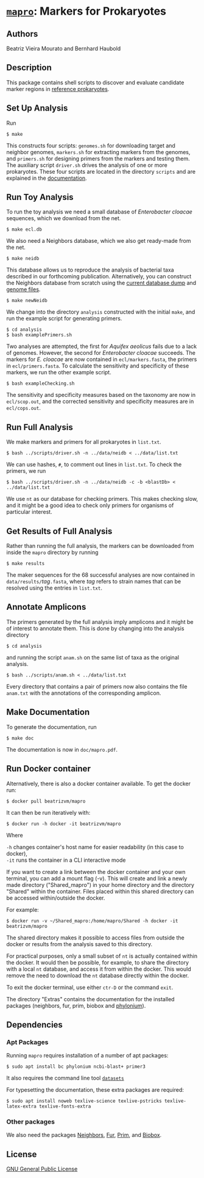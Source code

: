# [`mapro`](https://owncloud.gwdg.de/index.php/s/jaad6p11lXvNKC4): Markers for Prokaryotes
## Authors
Beatriz Vieira Mourato and Bernhard Haubold

## Description

This package contains shell scripts to discover and evaluate candidate
marker regions in [reference
prokaryotes](https://https://ftp.ncbi.nlm.nih.gov/genomes/GENOME_REPORTS/prok_reference_genomes.txt). 

## Set Up Analysis

Run

`$ make`  

This constructs four scripts: `genomes.sh` for downloading target and
neighbor genomes, `markers.sh` for extracting markers from the
genomes, and `primers.sh` for designing primers from the markers and
testing them. The auxiliary script `driver.sh` drives the analysis of
one or more prokaryotes. These four scripts are located in the
directory `scripts` and are explained in the
[documentation](https://owncloud.gwdg.de/index.php/s/jaad6p11lXvNKC4).

## Run Toy Analysis
To run the toy analysis we need a small database of *Enterobacter
cloacae* sequences, which we download from the net.

`$ make ecl.db`

We also need a Neighbors database, which we also get ready-made from
the net.

`$ make neidb`

This database allows us to reproduce the analysis of bacterial taxa
described in our forthcoming publication. Alternatively, you can
construct the Neighbors database from scratch using the [current
database
dump](https://ftp.ncbi.nlm.nih.gov/pub/taxonomy/taxdump.tar.gz) and
[genome files](https://ftp.ncbi.nlm.nih.gov/genomes/GENOME_REPORTS).

`$ make newNeidb`

We change into the directory `analysis` constructed with
the initial `make`, and run the example script for
generating primers.

`$ cd analysis`  
`$ bash examplePrimers.sh`

Two analyses are attempted, the first for *Aquifex aeolicus* fails due
to a lack of genomes. However, the second for *Enterobacter cloacae*
succeeds. The markers for *E. cloacae* are now contained in
`ecl/markers.fasta`, the primers in `ecl/primers.fasta`. To calculate
the sensitivity and specificity of these markers, we run the other
example script.

`$ bash exampleChecking.sh`

The sensitivity and specificity measures based on the taxonomy are now
in `ecl/scop.out`, and the corrected sensitivity and specificity
measures are in `ecl/cops.out`.

## Run Full Analysis

We make markers and primers for all prokaryotes in `list.txt`.

`$ bash ../scripts/driver.sh -n ../data/neidb < ../data/list.txt`

We can use hashes, `#`, to comment out lines in `list.txt`. To check
the primers, we run

`$ bash ../scripts/driver.sh -n ../data/neidb -c -b <blastDb> < ../data/list.txt`

We use `nt` as our database for checking primers. This makes checking
slow, and it might be a good idea to check only primers for organisms
of particular interest.

## Get Results of Full Analysis
Rather than running the full analysis, the markers can be downloaded
from inside the `mapro` directory by running

`$ make results`

The maker sequences for the 68 successful analyses are now contained
in `data/results/`*tag*`.fasta`, where *tag* refers to strain names
that can be resolved using the entries in `list.txt`.

## Annotate Amplicons
The primers generated by the full analysis imply amplicons and it
might be of interest to annotate them. This is done by changing into
the analysis directory

`$ cd analysis`

and running the script `anam.sh` on the same list of taxa as the
original analysis.

`$ bash ../scripts/anam.sh < ../data/list.txt`

Every directory that contains a pair of primers now also contains the
file `anam.txt` with the annotations of the corresponding amplicon.

## Make Documentation

To generate the documentation, run

`$ make doc`  

The documentation is now in `doc/mapro.pdf`.

## Run Docker container
Alternatively, there is also a docker container available. To get the
docker run:

`$ docker pull beatrizvm/mapro`

It can then be run iteratively with:

`$ docker run -h docker -it beatrizvm/mapro`

Where

`-h` changes container's host name for easier readability (in this
case to docker),  
`-it` runs the container in a CLI interactive mode

If you want to create a link between the docker container and your own terminal,
you can add a mount flag (-v). This will create and link a newly made directory
("Shared_mapro") in your home directory and the directory "Shared" within the
container. Files placed within this shared directory can be accessed
within/outside the docker.

For example:

 `$ docker run -v ~/Shared_mapro:/home/mapro/Shared -h docker -it beatrizvm/mapro`

The shared directory makes it possible to access files from outside the docker
or results from the analysis saved to this directory. 

For practical purposes, only a small subset of `nt` is actually contained within
the docker. It would then be possible, for example, to share the directory with
a local `nt` database, and access it from within the docker. This would remove
the need to download the `nt` database directly within the docker.

To exit the docker terminal, use either `ctr-D` or the command `exit`.

The directory "Extras" contains the documentation for the installed packages
(neighbors, fur, prim, biobox and
[phylonium](https://github.com/evolbioinf/prim)).

## Dependencies
### Apt Packages

Running `mapro` requires installation of a number of apt packages:

`$ sudo apt install bc phylonium ncbi-blast+ primer3`

It also requires the command line tool [`datasets`](https://www.ncbi.nlm.nih.gov/datasets/docs/v2/download-and-install/)

For typesetting the documentation, these extra packages are required:  

`$ sudo apt install noweb texlive-science texlive-pstricks
texlive-latex-extra texlive-fonts-extra`


### Other packages

We also need the packages
[Neighbors](https://github.com/evolbioinf/neighbors),
[Fur](https://github.com/evolbioinf/fur),
[Prim](https://github.com/evolbioinf/prim), and
[Biobox](https://github.com/evolbioinf/biobox).

## License
[GNU General Public License](https://www.gnu.org/licenses/gpl.html)
